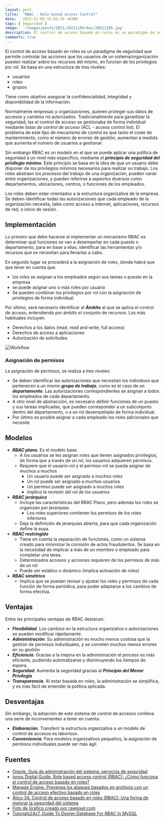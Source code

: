 ```yaml
---
layout: post
title:  "RBAC - Role based access Control"
date:   2021-11-05 15:01:35 +0300
tags: [ Seguridad ]
image:  '/images/posts/2021/20211105rbac/20211105.jpg'
description: El control de acceso basado en roles es un paradigma de seguridad que permite controlar las acciones que los usuarios de un sistema/organización pueden realizar sobre los recursos del mismo, en función de los privilegios por rol.
comments: true
---
```

El control de acceso basado en roles es un paradigma de seguridad que permite controlar las acciones que los usuarios de un sistema/organización pueden realizar sobre los recursos del mismo, en función de los privilegios por rol. Se basa en una estructura de tres niveles:

* usuarios
* roles
* grupos

Tiene como objetivo asegurar la confidencialidad, integridad y disponibilidad de la información.

Normalmente empresas y organizaciones, quieren proteger sus datos de accesos y cambios no autorizados. Tradicionalmente para garantizar la seguridad, las el control de acceso se gestionaba de forma individual mediante *listas de control de acceso* (ACL - access control list). El problema de este tipo de mecanismo de control es que tanto el coste de mantenimiento, como el número de errores de gestión, aumentan a medida que aumenta el número de usuarios a gestionar.

Sin embargo RBAC es un modelo en el que se puede aplicar una política de seguridad a un nivel más específico, mediante el **_principio de seguridad del privilegio mínimo_**. Este principio se basa en la idea de que un usuario debe disponer de los privilegios mínimos necesarios para realizar su trabajo. Los roles abstraen los procesos del trabajo de una organización, pueden variar entre organizaciones, y pueden referirse a aspectos diversos como departamentos, ubicaciones, centros, o funciones de los empleados.

Los roles deben estar orientados a la estructura organizativa de la empresa. Se deben identificar todas las autorizaciones que cada empleado de la organización necesita, tales como acceso a internet, aplicaciones, recursos de red, o inicio de sesión.

## Implementación

Lo primero que debe hacerse al implementar un mecanismo RBAC es determinar qué funciones se van a desempeñar en cada puesto o departamento, para en base a ellas, identificar las herramientas y/o recursos que se necesitan para llevarlas a cabo.

En segundo lugar se procederá a la asignación de roles, donde habrá que que tener en cuenta que:

* los roles se asignan a los empleados según sus tareas o puesto en la empresa
* se puede asignar uno o más roles por usuario
* Se pueden combinar los privilegios por rol con la asignación de privilegios de forma individual.

Por último, será necesario identificar el **_Ámbito_** al que se aplica el control de acceso, entendiendo por ámbito el conjunto de recursos. Los más habituales incluyen:

* Derechos a los datos (read, read and write, full access)
* Derechos de acceso a aplicaciones
* Autorización de solicitudes

![Workflow]({{site.baseurl}}/images/posts/2021/20211105rbac/20211105model-image.png)

### Asignación de permisos

La asignación de permisos, se realiza a tres niveles:

* Se deben identificar las autorizaciones que necesitan los individuos que pertenecen a un mismo **_grupo de trabajo_**, como es el caso de un **_departamento_**. Las autorizaciones correspondientes se asignan a todos los empleados de cada departamento.
* A otro nivel de abstracción, es necesario definir funciones de un puesto y sus tareas implicadas, que pueden corresponder a un subconjunto dentro del departamento, o a un rol desempeñado de forma individual.
* Por último es posible asignar a cada empleado los roles adicionales que necesite

## Modelos

* **_RBAC plano_**. Es el modelo base.
  * A los usuarios se les asignan roles que tienen asignados privilegios, de forma que a través de un rol, los usuarios adquieren permisos.
  * Requiere que el usuario-rol y el permiso-rol se pueda asignar de muchos a muchos
    * Un usuario puede ser asignado a muchos roles
    * Un rol puede ser asignado a muchos usuarios
    * Un permiso puede ser asignado a muchos roles
    * _Implica la revisión del rol de los usuarios_
* **_RBAC jerárquico_**
  * Incluye las características del RBAC Plano, pero además los roles se organizan por jerarquías
    * Los roles superiores contienen los permisos de los roles inferiores
  * Deja la definición de jerarquías abierta, para que cada organización define la suya.
* **_RBAC restringido_**
  * Tiene en cuenta la separación de funciones, como un sistema creado para minimizar la comisión de actos fraudulentos. Se basa en la necesidad de implicar a más de un miembro o empleado para completar una tarea.
  * Determinados accesos y acciones requieren de los permisos de más de un rol
  * Puede ser estático o dinámico (implica activación de roles)
* **_RBAC simétrico_**
  * Implica que se puedan revisar y ajustar los roles y permisos de cada función de forma periódica, para poder adaptarse a los cambios de forma efectiva.

## Ventajas

Entre las principales ventajas de RBAC destacan:

* **_Flexibilidad_**. Los cambios en la estructura organizativa o autorizaciones se pueden modificar rápidamente.
* **_Administración_**. Su administración es mucho menos costosa que la gestión de permisos individuales, y se cometen muchos menos errores en su gestión
* **_Eficiencia_**. Gracias a la mejora en la administración el proceso es más eficiente, pudiendo automatizarse y disminuyendo los tiempos de espera.
* **_Seguridad_**. Aumenta la seguridad gracias al **_Principio del Menor Privilegio_**
* **_Transparencia_**. Al estar basada en roles, la administración se simplifica, y es más fácil de entender la política aplicada.

## Desventajas

Sin embargo, la adopción de este sistema de control de accesos conlleva una serie de inconvenientes a tener en cuenta:

* **_Elaboración_**. Transferir la estructura organizativa a un modelo de control de accesos es laborioso.
* **_Conveniencia_**. Para modelos organizativos pequeños, la asignación de permisos individuales puede ser más ágil.

## Fuentes

* [Oracle. Guía de administración del sistema: servicios de seguridad](https://docs.oracle.com/cd/E24842_01/html/E23286/rbac-1.html)
* [Ionos Digital Guide. Role based access control (RBAC): ¿Cómo funciona el control de acceso basado en roles?](https://www.ionos.es/digitalguide/servidores/seguridad/que-es-el-role-based-access-control-rbac/)
* [Manage Engine. Prevenga los ataques basados en archivos con un control de acceso efectivo basado en roles](https://www.manageengine.com/es/device-control/role-based-access-control.html)
* [Ático 34. Control de acceso basado en roles (RBAC): Una forma de mejorar la seguridad del sistema](https://protecciondatos-lopd.com/empresas/control-de-acceso-basado-en-roles-rbac/)
* [Foto de Gráfico creado por rawpixel.com](http://www.rawpixel.com)
* [Tutorials24x7. Guide To Design Database For RBAC In MySQL](https://mysql.tutorials24x7.com/blog/guide-to-design-database-for-rbac-in-mysql)
